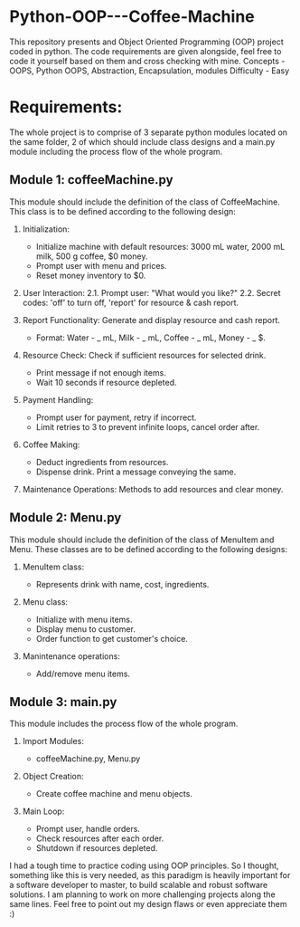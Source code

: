 # Python-OOP---Coffee-Machine
This repository presents and Object Oriented Programming (OOP) project coded in python. The code requirements are given alongside, feel free to code it yourself based on them and cross checking with mine.
Concepts - OOPS, Python OOPS, Abstraction, Encapsulation, modules
Difficulty - Easy

# Requirements:

The whole project is to comprise of 3 separate python modules located on the same folder, 2 of which should include class designs and a main.py module including the process flow of the whole program. 

## Module 1: coffeeMachine.py 

This module should include the definition of the class of CoffeeMachine. This class is to be defined according to the following design:

1. Initialization:
   * Initialize machine with default resources: 3000 mL water, 2000 mL milk, 500 g coffee, $0 money.
   * Prompt user with menu and prices.
   * Reset money inventory to $0.

2. User Interaction:
   2.1. Prompt user: "What would you like?"
   2.2. Secret codes: 'off' to turn off, 'report' for resource & cash report.

3. Report Functionality: Generate and display resource and cash report.
   * Format: Water - _ mL, Milk - _ mL, Coffee - _ mL, Money - _ $.

4. Resource Check: Check if sufficient resources for selected drink.
   * Print message if not enough items.
   * Wait 10 seconds if resource depleted.

5. Payment Handling:
   * Prompt user for payment, retry if incorrect.
   * Limit retries to 3 to prevent infinite loops, cancel order after.

6. Coffee Making:
   * Deduct ingredients from resources.
   * Dispense drink. Print a message conveying the same.
   
7. Maintenance Operations: Methods to add resources and clear money.

## Module 2: Menu.py

This module should include the definition of the class of MenuItem and Menu. These classes are to be defined according to the following designs:

1. MenuItem class:
   * Represents drink with name, cost, ingredients.
     
3. Menu class:
   * Initialize with menu items.
   * Display menu to customer.
   * Order function to get customer's choice.
     
5. Manintenance operations:
   * Add/remove menu items.
  
## Module 3: main.py

This module includes the process flow of the whole program. 

1. Import Modules:
   * coffeeMachine.py, Menu.py
     
3. Object Creation:
   * Create coffee machine and menu objects.
     
5. Main Loop:
   * Prompt user, handle orders.
   * Check resources after each order.
   * Shutdown if resources depleted.

I had a tough time to practice coding using OOP principles. So I thought, something like this is very needed, as this paradigm is heavily important for a software developer to master, to build scalable and robust software solutions. I am planning to work on more challenging projects along the same lines. Feel free to point out my design flaws or even appreciate them :)
